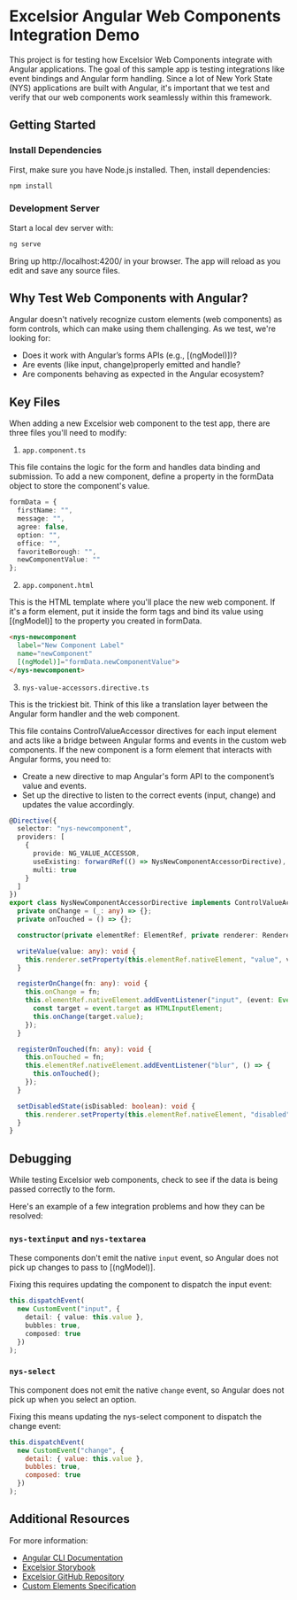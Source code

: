 # Excelsior Angular Web Components Integration Demo

This project is for testing how Excelsior Web Components integrate with Angular applications. The goal of this sample app is testing integrations like event bindings and Angular form handling. Since a lot of New York State (NYS) applications are built with Angular, it's important that we test and verify that our web components work seamlessly within this framework. 

## Getting Started

### Install Dependencies

First, make sure you have Node.js installed. Then, install dependencies:

``` bash
npm install
```

### Development Server

Start a local dev server with:

``` bash
ng serve
```

Bring up http://localhost:4200/ in your browser. The app will reload as you edit and save any source files.

## Why Test Web Components with Angular?

Angular doesn't natively recognize custom elements (web components) as form controls, which can make using them challenging. As we test, we're looking for:

- Does it work with Angular’s forms APIs (e.g., [(ngModel)])?
- Are events (like input, change)properly emitted and handle?
- Are components behaving as expected in the Angular ecosystem?

## Key Files 

When adding a new Excelsior web component to the test app, there are three files you'll need to modify:

1. `app.component.ts`

This file contains the logic for the form and handles data binding and submission. To add a new component, define a property in the formData object to store the component's value.

``` typescript
formData = {
  firstName: "",
  message: "",
  agree: false,
  option: "",
  office: "",
  favoriteBorough: "",
  newComponentValue: ""
};
```

2. `app.component.html`

This is the HTML template where you'll place the new web component. If it's a form element, put it inside the form tags and bind its value using [(ngModel)] to the property you created in formData.

``` html
<nys-newcomponent
  label="New Component Label"
  name="newComponent"
  [(ngModel)]="formData.newComponentValue">
</nys-newcomponent>
```

3. `nys-value-accessors.directive.ts`

This is the trickiest bit. Think of this like a translation layer between the Angular form handler and the web component.

This file contains ControlValueAccessor directives for each input element and acts like a bridge between Angular forms and events in the custom web components. If the new component is a form element that interacts with Angular forms, you need to:

- Create a new directive to map Angular's form API to the component’s value and events.
- Set up the directive to listen to the correct events (input, change) and updates the value accordingly.

``` typescript
@Directive({
  selector: "nys-newcomponent",
  providers: [
    {
      provide: NG_VALUE_ACCESSOR,
      useExisting: forwardRef(() => NysNewComponentAccessorDirective),
      multi: true
    }
  ]
})
export class NysNewComponentAccessorDirective implements ControlValueAccessor {
  private onChange = (_: any) => {};
  private onTouched = () => {};

  constructor(private elementRef: ElementRef, private renderer: Renderer2) {}

  writeValue(value: any): void {
    this.renderer.setProperty(this.elementRef.nativeElement, "value", value);
  }

  registerOnChange(fn: any): void {
    this.onChange = fn;
    this.elementRef.nativeElement.addEventListener("input", (event: Event) => {
      const target = event.target as HTMLInputElement;
      this.onChange(target.value);
    });
  }

  registerOnTouched(fn: any): void {
    this.onTouched = fn;
    this.elementRef.nativeElement.addEventListener("blur", () => {
      this.onTouched();
    });
  }

  setDisabledState(isDisabled: boolean): void {
    this.renderer.setProperty(this.elementRef.nativeElement, "disabled", isDisabled);
  }
}
```

## Debugging

While testing Excelsior web components, check to see if the data is being passed correctly to the form.

Here's an example of a few integration problems and how they can be resolved:

### `nys-textinput` and `nys-textarea`

These components don't emit the native `input` event, so Angular does not pick up changes to pass to [(ngModel)].

Fixing this requires updating the component to dispatch the input event:

``` typescript
this.dispatchEvent(
  new CustomEvent("input", {
    detail: { value: this.value },
    bubbles: true,
    composed: true
  })
);
```

### `nys-select`

This component does not emit the native `change` event, so Angular does not pick up when you select an option.

Fixing this means updating the nys-select component to dispatch the change event:

``` javascript
this.dispatchEvent(
  new CustomEvent("change", {
    detail: { value: this.value },
    bubbles: true,
    composed: true
  })
);
```

## Additional Resources

For more information:

- [Angular CLI Documentation](https://angular.dev/tools/cli)
- [Excelsior Storybook](https://its-hcd.github.io/excelsior/?path=/docs/about--docs)
- [Excelsior GitHub Repository](https://its-hcd.github.com/excelsior)
- [Custom Elements Specification](https://developer.mozilla.org/en-US/docs/Web/Web_Components/Using_custom_elements)
